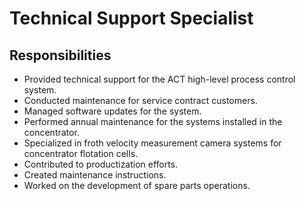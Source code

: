 # Technical Support Specialist

## Responsibilities

- Provided technical support for the ACT high-level process control system.
- Conducted maintenance for service contract customers.
- Managed software updates for the system.
- Performed annual maintenance for the systems installed in the concentrator.
- Specialized in froth velocity measurement camera systems for concentrator flotation cells.
- Contributed to productization efforts.
- Created maintenance instructions.
- Worked on the development of spare parts operations.
